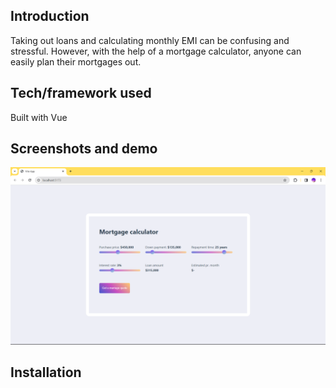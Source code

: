 ## Introduction
Taking out loans and calculating monthly EMI can be confusing and stressful. However, with the help of a mortgage calculator, anyone can easily plan their mortgages out.
## Tech/framework used
Built with Vue

## Screenshots and demo
![alt text](image.png)

## Installation


